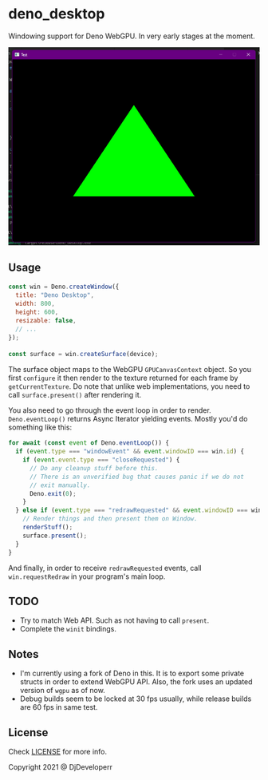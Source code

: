 # deno_desktop

Windowing support for Deno WebGPU. In very early stages at the moment.

![demo](./assets/demo-hello-triangle.png)

## Usage

```js
const win = Deno.createWindow({
  title: "Deno Desktop",
  width: 800,
  height: 600,
  resizable: false,
  // ...
});

const surface = win.createSurface(device);
```

The surface object maps to the WebGPU `GPUCanvasContext` object. So you first `configure` it
then render to the texture returned for each frame by `getCurrentTexture`. Do note that unlike
web implementations, you need to call `surface.present()` after rendering it.

You also need to go through the event loop in order to render. `Deno.eventLoop()` returns Async
Iterator yielding events. Mostly you'd do something like this:

```ts
for await (const event of Deno.eventLoop()) {
  if (event.type === "windowEvent" && event.windowID === win.id) {
    if (event.event.type === "closeRequested") {
      // Do any cleanup stuff before this.
      // There is an unverified bug that causes panic if we do not 
      // exit manually.
      Deno.exit(0);
    }
  } else if (event.type === "redrawRequested" && event.windowID === win.id) {
    // Render things and then present them on Window.
    renderStuff();
    surface.present();
  }
}
```

And finally, in order to receive `redrawRequested` events, call `win.requestRedraw`
in your program's main loop.

## TODO

- Try to match Web API. Such as not having to call `present`.
- Complete the `winit` bindings.

## Notes

- I'm currently using a fork of Deno in this. It is to export some private structs in order to
  extend WebGPU API. Also, the fork uses an updated version of `wgpu` as of now.
- Debug builds seem to be locked at 30 fps usually, while release builds are 60 fps in same test.

## License

Check [LICENSE](LICENSE) for more info.

Copyright 2021 @ DjDeveloperr
